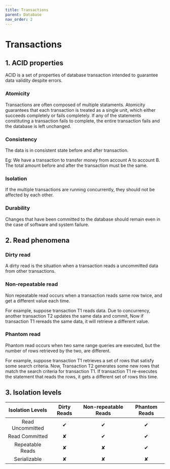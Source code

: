 ```yaml
---
title: Transactions
parent: Database
nav_order: 2
---
```


# Transactions

## 1. ACID properties

ACID is a set of properties of database transaction intended to guarantee data validity despite errors.

### Atomicity

Transactions are often composed of multiple stataments. Atomicity guarantees that each transaction is treated as a single unit, which either succeeds completely or fails completely. If any of the statements constituting a transaction fails to complete, the entire transaction fails and the database is left unchanged.

### Consistency

The data is in consistent state before and after transaction.

Eg: We have a transaction to transfer money from account A to account B. The total amount before and after the transaction must be the same.

### Isolation

If the multiple transactions are running concurrently, they should not be affected by each other.

### Durability

Changes that have been committed to the database should remain even in the case of software and system failure.

## 2. Read phenomena

### Dirty read

A dirty read is the situation when a transaction reads a uncommitted data from other transactions.

### Non-repeatable read

Non repeatable read occurs when a transaction reads same row twice, and get a different value each time.

For example, suppose transaction T1 reads data. Due to concurrency, another transaction T2 updates the same data and commit, Now if transaction T1 rereads the same data, it will retrieve a different value.

### Phantom read

Phantom read occurs when two same range queries are executed, but the number of rows retrieved by the two, are different.

For example, suppose transaction T1 retrieves a set of rows that satisfy some search criteria. Now, Transaction T2 generates some new rows that match the search criteria for transaction T1. If transaction T1 re-executes the statement that reads the rows, it gets a different set of rows this time.

## 3. Isolation levels

| Isolation Levels | Dirty Reads | Non-repeatable Reads | Phantom Reads |
| :--------------: | :---------: | :------------------: | :-----------: |
| Read Uncommitted |      ✔      |          ✔           |       ✔       |
|  Read Committed  |      ✘      |          ✔           |       ✔       |
| Repeatable Reads |      ✘      |          ✘           |       ✔       |
|   Serializable   |      ✘      |          ✘           |       ✘       |
